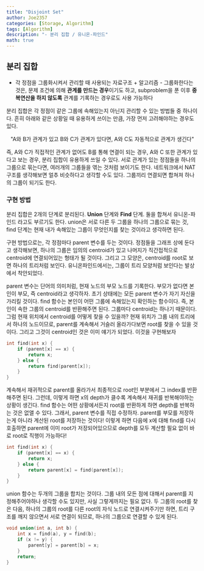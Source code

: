 ```yaml
---
title: "Disjoint Set"
author: Joe2357
categories: [Storage, Algorithm]
tags: [Algorithm]
description: "- 분리 집합 / 유니온-파인드"
math: true
---
```




## 분리 집합

  - 각 정점을 그룹화시켜서 관리할 때 사용되는 자료구조 + 알고리즘
        - 그룹화한다는 것은, 문제 조건에 의해 **관계를 만드는 경우**이기도 하고, subproblem을 푼 이후 **중복연산을 하지 않도록** 관계를 기록하는 경우로도 사용 가능하다

분리 집합은 각 정점이 같은 그룹에 속해있는지 아닌지 관리할 수 있는 방법들 중 하나이다. 흔히 아래와 같은 상황일 때 유용하게 쓰이는 만큼, 가장 먼저 고려해야하는 경우도 있다.

<center>"A와 B가 관계가 있고 B와 C가 관계가 있다면, A와 C도 자동적으로 관계가 생긴다"</center>

즉, A와 C가 직접적인 관계가 없어도 B를 통해 연결이 되는 경우, A와 C 또한 관계가 있다고 보는 경우, 분리 집합이 유용하게 쓰일 수 있다. 서로 관계가 있는 정점들을 하나의 그룹으로 묶는다면, 여러개의 그룹들을 엮는 것처럼 보이기도 한다. 네트워크에서 NAT 구조를 생각해보면 얼추 비슷하다고 생각할 수도 있다. 그룹끼리 연결되면 합쳐져 하나의 그룹이 되기도 한다.



### 구현 방법

분리 집합은 2개의 단계로 분리된다. **Union** 단계와 **Find** 단계. 둘을 합쳐서 유니온-파인드  라고도 부르기도 한다. union은 서로 다른 두 그룹을 하나의 그룹으로 묶는 것, find 단계는 현재 내가 속해있는 그룹이 무엇인지를 찾는 것이라고 생각하면 된다.

구현 방법으로는, 각 정점마다 parent 변수를 두는 것이다. 정점들을 그래프 상에 둔다고 생각해보면, 하나의 그룹은 임의의 centroid가 있고 나머지가 직간접적으로 centroid에 연결되어있는 형태가 될 것이다. 그리고 그 모양은, centroid를 root로 보면 하나의 트리처럼 보인다. 유니온파인드에서는, 그룹이 트리 모양처럼 보인다는 발상에서 착안되었다.

parent 변수는 단어의 의미처럼, 현재 노드의 부모 노드를 기록한다. 부모가 없다면 본인이 부모, 즉 centroid라고 생각하자. 초기 상태에는 모든 parent 변수가 자기 자신을 가리킬 것이다. find 함수는 본인이 어떤 그룹에 속해있는지 확인하는 함수이다. 즉, 본인이 속한 그룹의 centroid를 반환해주면 된다. 그룹마다 centroid는 하나기 때문이다. 그럼 현재 위치에서 centroid를 어떻게 찾을 수 있을까? 현재 위치가 그룹 내의 트리에서 하나의 노드이므로, parent를 계속해서 거슬러 올라가다보면 root를 찾을 수 있을 것이다. 그리고 그것이 centroid인 것은 이미 얘기가 되었다. 이것을 구현해보자

```c
int find(int x) {
    if (parent[x] == x) {
        return x;
    } else {
        return find(parent[x]);
    }
}
```

계속해서 재귀적으로 parent를 올라가서 최종적으로 root인 부분에서 그 index를 반환해주면 된다. 그런데, 이렇게 하면 x의 depth가 클수록 계속해서 재귀를 반복해야하는 상황이 생긴다. find 함수는 어떤 상황에서든지 root를 반환하게 하면 depth를 반복하는 것은 없앨 수 있다. 그래서, parent 변수를 직접 수정하자. parent를 부모를 저장하는게 아니라 계산된 root를 저장하는 것이다! 이렇게 하면 다음에 x에 대해 find를 다시 호출하면 parent에 이미 root가 저장되어있으므로 depth를 모두 계산할 필요 없이 바로 root로 직행이 가능하다!

```c
int find(int x) {
    if (parent[x] == x) {
        return x;
    } else {
        return parent[x] = find(parent[x]);
    }
}
```

union 함수는 두개의 그룹을 합치는 것이다. 그룹 내의 모든 점에 대해서 parent를 지정해주어야하나 생각할 수도 있지만, 사실 그렇게까지는 필요 없다. 두 그룹의 root를 찾은 다음, 하나의 그룹의 root를 다른 root의 자식 노드로 연결시켜주기만 하면, 트리 구조를 깨지 않으면서 서로 연결이 되므로, 하나의 그룹으로 연결할 수 있게 된다.

```c
void union(int a, int b) {
    int x = find(a), y = find(b);
    if (x != y) {
        parent[y] = parent[b] = x;
    }
    return;
}
```





